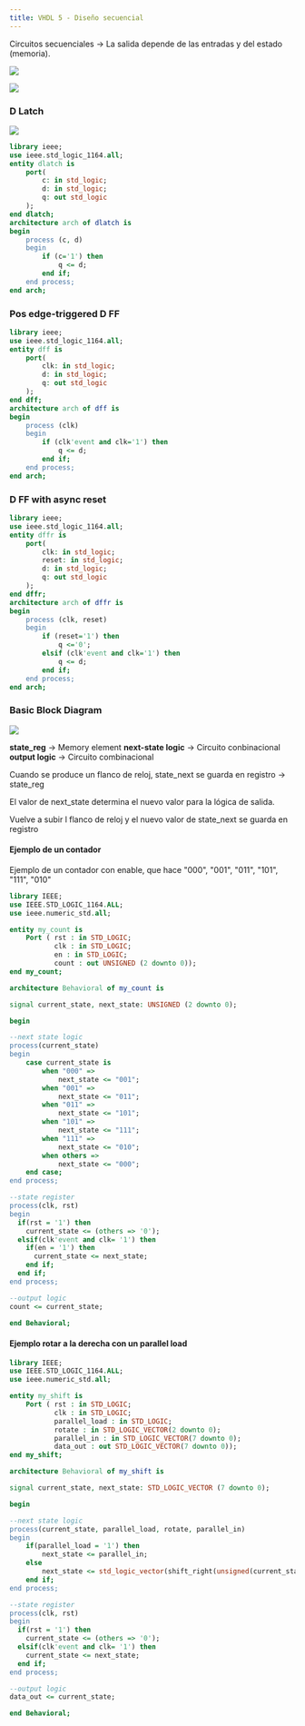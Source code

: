 ```yaml
---
title: VHDL 5 - Diseño secuencial
---
```


Circuitos secuenciales -> La salida depende de las entradas y del estado (memoria).

![](./media/20201015/1.png)


![](./media/20201015/2.png)

### D Latch

![](./media/20201015/3.png)


```VHDL
library ieee;
use ieee.std_logic_1164.all;
entity dlatch is
    port(
        c: in std_logic;
        d: in std_logic;
        q: out std_logic
    );
end dlatch;
architecture arch of dlatch is
begin
    process (c, d)
    begin
        if (c='1') then
            q <= d;
        end if;
    end process;
end arch;
```

### Pos edge-triggered D FF

```VHDL
library ieee;
use ieee.std_logic_1164.all;
entity dff is
    port(
        clk: in std_logic;
        d: in std_logic;
        q: out std_logic
    );
end dff;
architecture arch of dff is
begin
    process (clk)
    begin
        if (clk'event and clk='1') then
            q <= d;
        end if;
    end process;
end arch;
```

### D FF with async reset

```VHDL
library ieee;
use ieee.std_logic_1164.all;
entity dffr is
    port(
        clk: in std_logic;
        reset: in std_logic;
        d: in std_logic;
        q: out std_logic
    );
end dffr;
architecture arch of dffr is
begin
    process (clk, reset)
    begin
        if (reset='1') then
            q <='0';
        elsif (clk'event and clk='1') then
            q <= d;
        end if;
    end process;
end arch;
```

### Basic Block Diagram

![](./media/20201015/4.png)


**state_reg** -> Memory element
**next-state logic** -> Circuito conbinacional
**output logic** -> Circuito combinacional

Cuando se produce un flanco de reloj, state_next se guarda en registro -> state_reg

El valor de next_state determina el nuevo valor para la lógica de salida.

Vuelve a subir l flanco de reloj y el nuevo valor de state_next se guarda en registro

#### Ejemplo de un contador

Ejemplo de un contador con enable, que hace "000", "001", "011", "101", "111", "010"

```VHDL
library IEEE;
use IEEE.STD_LOGIC_1164.ALL;
use ieee.numeric_std.all;

entity my_count is
    Port ( rst : in STD_LOGIC;
           clk : in STD_LOGIC;
           en : in STD_LOGIC;
           count : out UNSIGNED (2 downto 0));
end my_count;

architecture Behavioral of my_count is

signal current_state, next_state: UNSIGNED (2 downto 0);

begin

--next state logic
process(current_state)
begin
    case current_state is
        when "000" =>
            next_state <= "001";
        when "001" =>
            next_state <= "011";
        when "011" =>
            next_state <= "101";
        when "101" =>
            next_state <= "111";
        when "111" =>
            next_state <= "010";
        when others =>
            next_state <= "000";
    end case;
end process;

--state register
process(clk, rst)
begin
  if(rst = '1') then
    current_state <= (others => '0');
  elsif(clk'event and clk= '1') then
    if(en = '1') then
      current_state <= next_state;
    end if;
  end if;
end process;

--output logic
count <= current_state;

end Behavioral;

```

#### Ejemplo rotar a la derecha con un parallel load

```VHDL
library IEEE;
use IEEE.STD_LOGIC_1164.ALL;
use ieee.numeric_std.all;

entity my_shift is
    Port ( rst : in STD_LOGIC;
           clk : in STD_LOGIC;
           parallel_load : in STD_LOGIC;
           rotate : in STD_LOGIC_VECTOR(2 downto 0);
           parallel_in : in STD_LOGIC_VECTOR(7 downto 0);
           data_out : out STD_LOGIC_VECTOR(7 downto 0));
end my_shift;

architecture Behavioral of my_shift is

signal current_state, next_state: STD_LOGIC_VECTOR (7 downto 0);

begin

--next state logic
process(current_state, parallel_load, rotate, parallel_in)
begin
    if(parallel_load = '1') then
        next_state <= parallel_in;
    else
        next_state <= std_logic_vector(shift_right(unsigned(current_state), to_integer(unsigned(rotate))));
    end if;
end process;

--state register
process(clk, rst)
begin
  if(rst = '1') then
    current_state <= (others => '0');
  elsif(clk'event and clk= '1') then
    current_state <= next_state;
  end if;
end process;

--output logic
data_out <= current_state;

end Behavioral;

```